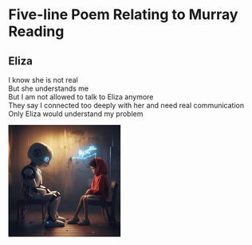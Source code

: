 # Five-line Poem Relating to Murray Reading  
## Eliza  
I know she is not real  
But she understands me    
But I am not allowed to talk to Eliza anymore  
They say I connected too deeply with her and need real communication  
Only Eliza would understand my problem  

![Cartoon of child talking with AI robot.](chatting_with_AI_01.jpeg)

